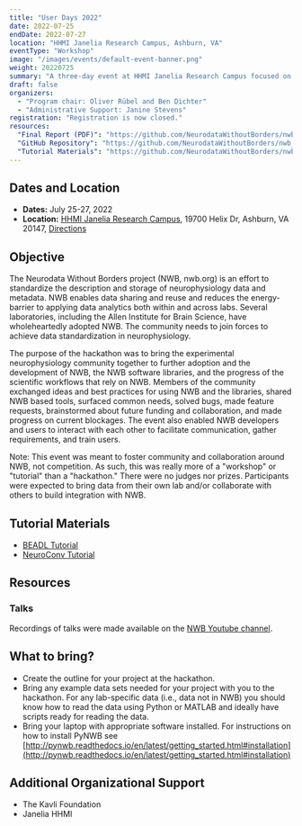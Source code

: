 ```yaml
---
title: "User Days 2022"
date: 2022-07-25
endDate: 2022-07-27
location: "HHMI Janelia Research Campus, Ashburn, VA"
eventType: "Workshop"
image: "/images/events/default-event-banner.png"
weight: 20220725
summary: "A three-day event at HHMI Janelia Research Campus focused on bringing the experimental neurophysiology community together to further adoption and development of NWB, the NWB software libraries, and scientific workflows that rely on NWB."
draft: false
organizers:
  - "Program chair: Oliver Rübel and Ben Dichter"
  - "Administrative Support: Janine Stevens"
registration: "Registration is now closed."
resources:
  "Final Report (PDF)": "https://github.com/NeurodataWithoutBorders/nwb_hackathons/raw/master/HCK13_2022_Janelia/report/Report___13th_NWB_and_User_Days_at_HHMI_Janelia.pdf"
  "GitHub Repository": "https://github.com/NeurodataWithoutBorders/nwb_hackathons/tree/master/HCK13_2022_Janelia"
  "Tutorial Materials": "https://github.com/NeurodataWithoutBorders/nwb_hackathons/tree/master/HCK13_2022_Janelia/projects"
---
```


## Dates and Location

- **Dates:** July 25-27, 2022
- **Location:** [HHMI Janelia Research Campus](https://www.janelia.org/), 19700 Helix Dr, Ashburn, VA 20147, [Directions](https://www.janelia.org/directions)

## Objective

The Neurodata Without Borders project (NWB, nwb.org) is an effort to standardize the description and storage of neurophysiology data and metadata. NWB enables data sharing and reuse and reduces the energy-barrier to applying data analytics both within and across labs. Several laboratories, including the Allen Institute for Brain Science, have wholeheartedly adopted NWB. The community needs to join forces to achieve data standardization in neurophysiology.

The purpose of the hackathon was to bring the experimental neurophysiology community together to further adoption and the development of NWB, the NWB software libraries, and the progress of the scientific workflows that rely on NWB. Members of the community exchanged ideas and best practices for using NWB and the libraries, shared NWB based tools, surfaced common needs, solved bugs, made feature requests, brainstormed about future funding and collaboration, and made progress on current blockages. The event also enabled NWB developers and users to interact with each other to facilitate communication, gather requirements, and train users.

Note: This event was meant to foster community and collaboration around NWB, not competition. As such, this was really more of a "workshop" or "tutorial" than a "hackathon." There were no judges nor prizes. Participants were expected to bring data from their own lab and/or collaborate with others to build integration with NWB.

## Tutorial Materials

* [BEADL Tutorial](https://github.com/NeurodataWithoutBorders/nwb_hackathons/tree/master/HCK13_2022_Janelia/projects/beadl_tutorial)
* [NeuroConv Tutorial](https://github.com/NeurodataWithoutBorders/nwb_hackathons/tree/master/HCK13_2022_Janelia/projects/neuroconv_tutorial)

## Resources

### Talks
Recordings of talks were made available on the [NWB Youtube channel](https://www.youtube.com/channel/UCfD_mU-EFz135a9TpNFJP5A).

## What to bring?

* Create the outline for your project at the hackathon.
* Bring any example data sets needed for your project with you to the hackathon. For any lab-specific data (i.e., data not in NWB) you should know how to read the data using Python or MATLAB and ideally have scripts ready for reading the data.
* Bring your laptop with appropriate software installed. For instructions on how to install PyNWB see [http://pynwb.readthedocs.io/en/latest/getting_started.html#installation](http://pynwb.readthedocs.io/en/latest/getting_started.html#installation)

## Additional Organizational Support

- The Kavli Foundation
- Janelia HHMI
